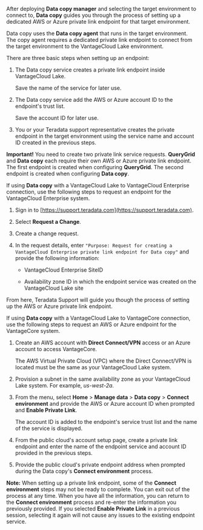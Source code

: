 After deploying **Data copy manager** and selecting the target environment to connect to, **Data copy** guides you through the process of setting up a dedicated AWS or Azure private link endpoint for that target environment.

Data copy uses the **Data copy agent** that runs in the target environment. The copy agent requires a dedicated private link endpoint to connect from the target environment to the VantageCloud Lake environment.

There are three basic steps when setting up an endpoint:

1.  The Data copy service creates a private link endpoint inside VantageCloud Lake.

    Save the name of the service for later use.


1.  The Data copy service add the AWS or Azure account ID to the endpoint's trust list.

    Save the account ID for later use.


1.  You or your Teradata support representative creates the private endpoint in the target environment using the service name and account ID created in the previous steps.


**Important!** You need to create two private link service requests. **QueryGrid** and **Data copy** each require their own AWS or Azure private link endpoint. The first endpoint is created when configuring **QueryGrid**. The second endpoint is created when configuring **Data copy**.

If using **Data copy** with a VantageCloud Lake to VantageCloud Enterprise connection, use the following steps to request an endpoint for the VantageCloud Enterprise system.

1.  Sign in to [https://support.teradata.com](https://support.teradata.com).


1.  Select **Request a Change**.


1.  Create a change request.


1.  In the request details, enter 
    `
    "Purpose: Request for creating a VantageCloud Enterprise private link endpoint for Data copy"
    `
   and provide the following information:

    -   VantageCloud Enterprise SiteID


    -   Availability zone ID in which the endpoint service was created on the VantageCloud Lake site


From here, Teradata Support will guide you though the process of setting up the AWS or Azure private link endpoint.

If using **Data copy** with a VantageCloud Lake to VantageCore connection, use the following steps to request an AWS or Azure endpoint for the VantageCore system.

1.  Create an AWS account with **Direct Connect/VPN** access or an Azure account to access VantageCore.

    The AWS Virtual Private Cloud (VPC) where the Direct Connect/VPN is located must be the same as your VantageCloud Lake system.


1.  Provision a subnet in the same availability zone as your VantageCloud Lake system. For example, *us-west-2a*.


1.  From the menu, select **Home** > **Manage data** > **Data copy** > **Connect environment** and provide the AWS or Azure account ID when prompted and **Enable Private Link**.

    The account ID is added to the endpoint's service trust list and the name of the service is displayed.


1.  From the public cloud's account setup page, create a private link endpoint and enter the name of the endpoint service and account ID provided in the previous steps.


1.  Provide the public cloud's private endpoint address when prompted during the Data copy's **Connect environment** process.


**Note:** When setting up a private link endpoint, some of the **Connect environment** steps may not be ready to complete. You can exit out of the process at any time. When you have all the information, you can return to the **Connect environment** process and re-enter the information you previously provided. If you selected **Enable Private Link** in a previous session, selecting it again will not cause any issues to the existing endpoint service.

